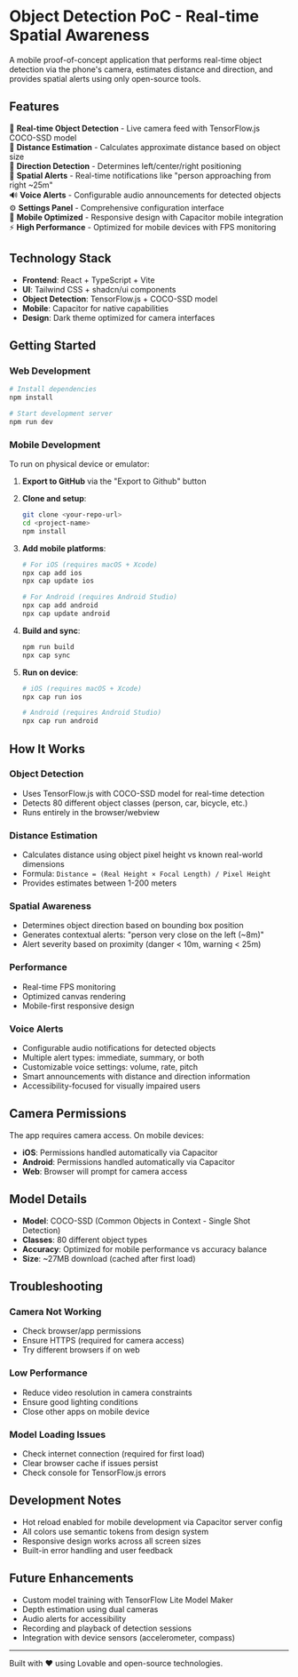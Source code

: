 # Object Detection PoC - Real-time Spatial Awareness

A mobile proof-of-concept application that performs real-time object detection via the phone's camera, estimates distance and direction, and provides spatial alerts using only open-source tools.

## Features

🎯 **Real-time Object Detection** - Live camera feed with TensorFlow.js COCO-SSD model  
📏 **Distance Estimation** - Calculates approximate distance based on object size  
🧭 **Direction Detection** - Determines left/center/right positioning  
🚨 **Spatial Alerts** - Real-time notifications like "person approaching from right ~25m"  
🔊 **Voice Alerts** - Configurable audio announcements for detected objects  
⚙️ **Settings Panel** - Comprehensive configuration interface  
📱 **Mobile Optimized** - Responsive design with Capacitor mobile integration  
⚡ **High Performance** - Optimized for mobile devices with FPS monitoring  

## Technology Stack

- **Frontend**: React + TypeScript + Vite
- **UI**: Tailwind CSS + shadcn/ui components
- **Object Detection**: TensorFlow.js + COCO-SSD model
- **Mobile**: Capacitor for native capabilities
- **Design**: Dark theme optimized for camera interfaces

## Getting Started

### Web Development

```bash
# Install dependencies
npm install

# Start development server
npm run dev
```

### Mobile Development

To run on physical device or emulator:

1. **Export to GitHub** via the "Export to Github" button
2. **Clone and setup**:
   ```bash
   git clone <your-repo-url>
   cd <project-name>
   npm install
   ```

3. **Add mobile platforms**:
   ```bash
   # For iOS (requires macOS + Xcode)
   npx cap add ios
   npx cap update ios
   
   # For Android (requires Android Studio)
   npx cap add android  
   npx cap update android
   ```

4. **Build and sync**:
   ```bash
   npm run build
   npx cap sync
   ```

5. **Run on device**:
   ```bash
   # iOS (requires macOS + Xcode)
   npx cap run ios
   
   # Android (requires Android Studio)
   npx cap run android
   ```

## How It Works

### Object Detection
- Uses TensorFlow.js with COCO-SSD model for real-time detection
- Detects 80 different object classes (person, car, bicycle, etc.)
- Runs entirely in the browser/webview

### Distance Estimation
- Calculates distance using object pixel height vs known real-world dimensions
- Formula: `Distance = (Real Height × Focal Length) / Pixel Height`
- Provides estimates between 1-200 meters

### Spatial Awareness
- Determines object direction based on bounding box position
- Generates contextual alerts: "person very close on the left (~8m)"
- Alert severity based on proximity (danger < 10m, warning < 25m)

### Performance
- Real-time FPS monitoring
- Optimized canvas rendering
- Mobile-first responsive design

### Voice Alerts
- Configurable audio notifications for detected objects
- Multiple alert types: immediate, summary, or both
- Customizable voice settings: volume, rate, pitch
- Smart announcements with distance and direction information
- Accessibility-focused for visually impaired users

## Camera Permissions

The app requires camera access. On mobile devices:
- **iOS**: Permissions handled automatically via Capacitor
- **Android**: Permissions handled automatically via Capacitor
- **Web**: Browser will prompt for camera access

## Model Details

- **Model**: COCO-SSD (Common Objects in Context - Single Shot Detection)
- **Classes**: 80 different object types
- **Accuracy**: Optimized for mobile performance vs accuracy balance
- **Size**: ~27MB download (cached after first load)

## Troubleshooting

### Camera Not Working
- Check browser/app permissions
- Ensure HTTPS (required for camera access)
- Try different browsers if on web

### Low Performance
- Reduce video resolution in camera constraints
- Ensure good lighting conditions
- Close other apps on mobile device

### Model Loading Issues
- Check internet connection (required for first load)
- Clear browser cache if issues persist
- Check console for TensorFlow.js errors

## Development Notes

- Hot reload enabled for mobile development via Capacitor server config
- All colors use semantic tokens from design system
- Responsive design works across all screen sizes
- Built-in error handling and user feedback

## Future Enhancements

- Custom model training with TensorFlow Lite Model Maker
- Depth estimation using dual cameras
- Audio alerts for accessibility
- Recording and playback of detection sessions
- Integration with device sensors (accelerometer, compass)

---

Built with ❤️ using Lovable and open-source technologies.